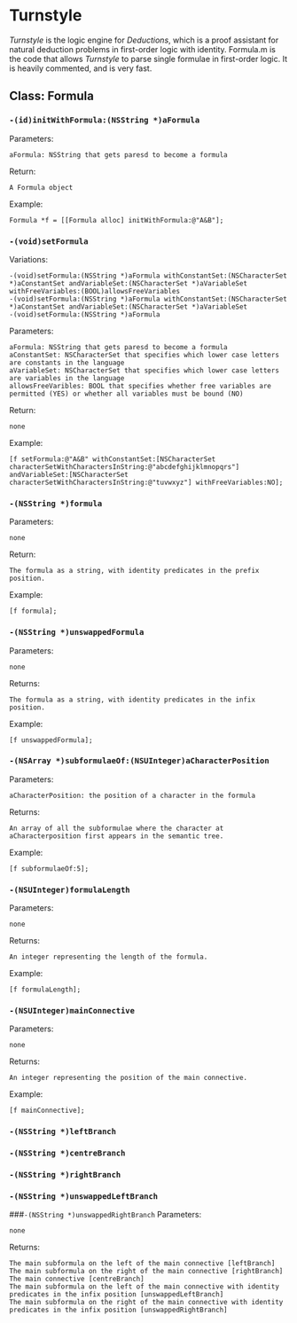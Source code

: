 # Turnstyle

*Turnstyle* is the logic engine for *Deductions*, which is a proof assistant for natural deduction problems in first-order logic with identity.  Formula.m is the code that allows *Turnstyle* to parse single formulae in first-order logic.  It is heavily commented, and is very fast.

## Class: Formula

### `-(id)initWithFormula:(NSString *)aFormula`

Parameters:

    aFormula: NSString that gets paresd to become a formula

Return:

    A Formula object

Example:

    Formula *f = [[Formula alloc] initWithFormula:@"A&B"];

### `-(void)setFormula`

Variations:

    -(void)setFormula:(NSString *)aFormula withConstantSet:(NSCharacterSet *)aConstantSet andVariableSet:(NSCharacterSet *)aVariableSet withFreeVariables:(BOOL)allowsFreeVariables
    -(void)setFormula:(NSString *)aFormula withConstantSet:(NSCharacterSet *)aConstantSet andVariableSet:(NSCharacterSet *)aVariableSet
    -(void)setFormula:(NSString *)aFormula

Parameters: 

    aFormula: NSString that gets paresd to become a formula
    aConstantSet: NSCharacterSet that specifies which lower case letters are constants in the language
    aVariableSet: NSCharacterSet that specifies which lower case letters are variables in the language
    allowsFreeVaribles: BOOL that specifies whether free variables are permitted (YES) or whether all variables must be bound (NO)

Return:

    none

Example:

    [f setFormula:@"A&B" withConstantSet:[NSCharacterSet characterSetWithCharactersInString:@"abcdefghijklmnopqrs"] andVariableSet:[NSCharacterSet characterSetWithCharactersInString:@"tuvwxyz"] withFreeVariables:NO];

### `-(NSString *)formula`

Parameters:

    none

Return:

    The formula as a string, with identity predicates in the prefix position.

Example:

    [f formula];

### `-(NSString *)unswappedFormula`

Parameters:

    none

Returns:

    The formula as a string, with identity predicates in the infix position.

Example:

    [f unswappedFormula];

### `-(NSArray *)subformulaeOf:(NSUInteger)aCharacterPosition`

Parameters:

    aCharacterPosition: the position of a character in the formula

Returns:

    An array of all the subformulae where the character at aCharacterposition first appears in the semantic tree.

Example:

    [f subformulaeOf:5];

### `-(NSUInteger)formulaLength`

Parameters:

    none

Returns:

    An integer representing the length of the formula.

Example:

    [f formulaLength];

### `-(NSUInteger)mainConnective`

Parameters:

    none

Returns:

    An integer representing the position of the main connective.

Example:

    [f mainConnective];
    
### `-(NSString *)leftBranch`
### `-(NSString *)centreBranch`
### `-(NSString *)rightBranch`
### `-(NSString *)unswappedLeftBranch`
###`-(NSString *)unswappedRightBranch`
Parameters:

    none

Returns:

    The main subformula on the left of the main connective [leftBranch]
    The main subformula on the right of the main connective [rightBranch]
    The main connective [centreBranch]
    The main subformula on the left of the main connective with identity predicates in the infix position [unswappedLeftBranch]
    The main subformula on the right of the main connective with identity predicates in the infix position [unswappedRightBranch]


